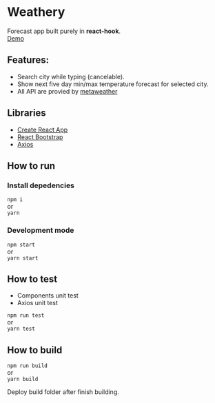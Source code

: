 # Weathery

Forecast app built purely in **react-hook**.\
[Demo](https://weathery.taipham.dev/)

## Features:

- Search city while typing (cancelable).
- Show next five day min/max temperature forecast for selected city.
- All API are provied by [metaweather](https://www.metaweather.com/api)

## Libraries

- [Create React App](https://github.com/facebook/create-react-app)
- [React Bootstrap](https://react-bootstrap.github.io/)
- [Axios](https://github.com/axios/axios)

## How to run

### Install depedencies

`npm i`  
or  
`yarn`

### Development mode

`npm start`  
or  
`yarn start`

## How to test

- Components unit test
- Axios unit test

`npm run test`  
or  
`yarn test`

## How to build

`npm run build`  
or  
`yarn build`

Deploy build folder after finish building.
